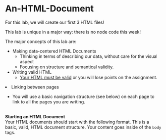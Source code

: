 # An-HTML-Document

For this lab, we will create our first 3 HTML files!

This lab is unique in a major way: there is no node code this week!

The major concepts of this lab are:
* Making data-centered HTML Documents
    * Thinking in terms of describing our data, without care for the visual aspect
    *  Focusing on structure and semantical validity.
* Writing valid HTML
   * <a href="https://validator.w3.org/#validate_by_input">Your HTML must be valid</a> or you will lose points on the assignment.
<li>Linking between pages</li>
<ul>
    <li>You will use a basic navigation structure (see below) on each page to link to all the pages you are writing.</li>
</ul>

<br><strong>Starting an HTML Document</strong></br>
Your HTML documents should start with the following format. This is a basic, valid, HTML document structure. Your content goes inside of the <code>body</code> tags.
<style>
<!DOCTYPE html>
<html lang="en">
  <head>
    <meta charset="utf-8">
    <title>title</title>
  </head>
  <body>
    <!-- page content -->
  </body>
</html>
</style>
